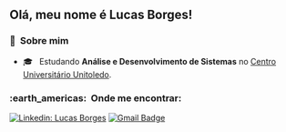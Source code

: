 ## Olá, meu nome é <strong>Lucas Borges!</strong>

[comment]: <>  (> ....)
<h3> 👨 &nbsp;Sobre mim </h3>

 - 🎓 &nbsp; Estudando **Análise e Desenvolvimento de Sistemas** no <a href="http://www.unitoledo.br">Centro Universitário Unitoledo</a>.

<h3> :earth_americas: &nbsp;Onde me encontrar: </h3> 

[![Linkedin: Lucas Borges](https://img.shields.io/badge/-lucasborges01-blue?style=flat-square&logo=Linkedin&logoColor=white&link=https://www.linkedin.com/in/lucasborges01/)](https://www.linkedin.com/in/lucasborges01/)
[![Gmail Badge](https://img.shields.io/badge/-lucasb.souza01@hotmail.com-006bed?style=flat-square&logo=Gmail&logoColor=white&link=mailto:lucasb.souza01@hotmail.com)](mailto:lucasb.souza01@hotmail.com)
